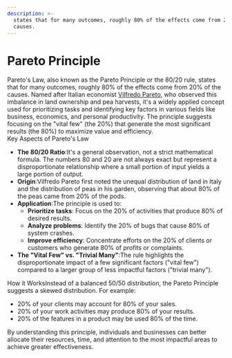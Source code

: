 ```yaml
---
description: >-
  states that for many outcomes, roughly 80% of the effects come from 20% of the
  causes.
---
```


# Pareto Principle

Pareto's Law, also known as the Pareto Principle or the 80/20 rule, states that for many outcomes, roughly 80% of the effects come from 20% of the causes. Named after Italian economist [Vilfredo Pareto](https://www.google.com/search?sca_esv=0341e61adf0435df\&rlz=1C5CHFA_enSG951SG953\&sxsrf=AE3TifPJoy_BCwRJAGjrQCPbRiK_n4CoSQ%3A1756735267326\&q=Vilfredo+Pareto\&sa=X\&ved=2ahUKEwip5Mrs3LePAxVIR2wGHSS0J38QxccNegQIHxAB\&mstk=AUtExfAy3k1PHCD8bwLALxU5Qi5n6w_ASNZW055HIkHKOEX5wtQ52DDHOCvFbZ5kwV1jX3xlgzT6nQVfwyaoxtgWdG7fer4hP6vCMn70-ZVUfcr2XRdRn0VC6u91BMt3wRXvJK1KhJojuF2ZuC_nJDkKn8V7HIYOM-KEfHeqQKZkJe_bF_uzkFBVauvGYauA4ieMr-aYtzrTWaSiOE1PSoWR8yom7eRQSpN1r6yeJ7a9HYFf0DdGSvptqKC3SUq8w42g6xPhuotQATS3OVPRclCzJV_0ax_zG0UECQttoz6Hmi6YMg\&csui=3), who observed this imbalance in land ownership and pea harvests, it's a widely applied concept used for prioritizing tasks and identifying key factors in various fields like business, economics, and personal productivity. The principle suggests focusing on the "vital few" (the 20%) that generate the most significant results (the 80%) to maximize value and efficiency.\
&#x20;Key Aspects of Pareto's Law

* **The 80/20 Ratio**:It's a general observation, not a strict mathematical formula. The numbers 80 and 20 are not always exact but represent a disproportionate relationship where a small portion of input yields a large portion of output.&#x20;
* **Origin**:Vilfredo Pareto first noted the unequal distribution of land in Italy and the distribution of peas in his garden, observing that about 80% of the peas came from 20% of the pods.&#x20;
* **Application**:The principle is used to:
  * **Prioritize tasks**: Focus on the 20% of activities that produce 80% of desired results.&#x20;
  * **Analyze problems**: Identify the 20% of bugs that cause 80% of system crashes.&#x20;
  * **Improve efficiency**: Concentrate efforts on the 20% of clients or customers who generate 80% of profits or complaints.&#x20;
* **The "Vital Few" vs. "Trivial Many"**:The rule highlights the disproportionate impact of a few significant factors ("vital few") compared to a larger group of less impactful factors ("trivial many").&#x20;

How it WorksInstead of a balanced 50/50 distribution, the Pareto Principle suggests a skewed distribution. For example:&#x20;

* 20% of your clients may account for 80% of your sales.&#x20;
* 20% of your work activities may produce 80% of your results.&#x20;
* 20% of the features in a product may be used 80% of the time.&#x20;

By understanding this principle, individuals and businesses can better allocate their resources, time, and attention to the most impactful areas to achieve greater effectiveness.&#x20;
